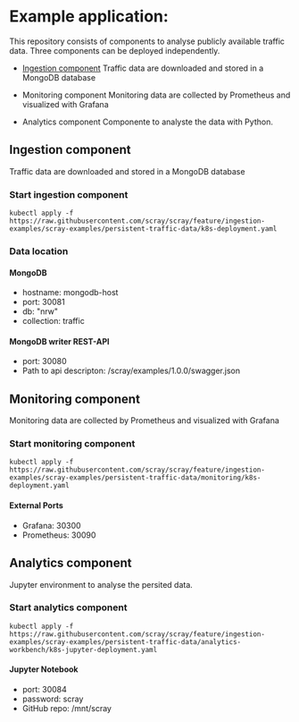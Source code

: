 # Example application:

This repository consists of components to analyse publicly available traffic data.
Three components can be deployed independently.

* [Ingestion component](ingestion-component)
    Traffic data are downloaded and stored in a MongoDB database
  
* Monitoring component
    Monitoring data are collected by Prometheus and visualized with Grafana

* Analytics component
    Componente to analyste the data with Python.
  


## Ingestion component
Traffic data are downloaded and stored in a MongoDB database

### Start ingestion component

```
kubectl apply -f https://raw.githubusercontent.com/scray/scray/feature/ingestion-examples/scray-examples/persistent-traffic-data/k8s-deployment.yaml
```

### Data location

#### MongoDB
 * hostname: mongodb-host
 * port: 30081 
 * db: "nrw"
 * collection: traffic
 
#### MongoDB writer REST-API
 * port: 30080
 * Path to api descripton: /scray/examples/1.0.0/swagger.json

## Monitoring component
Monitoring data are collected by Prometheus and visualized with Grafana

### Start monitoring component

```
kubectl apply -f https://raw.githubusercontent.com/scray/scray/feature/ingestion-examples/scray-examples/persistent-traffic-data/monitoring/k8s-deployment.yaml
```

#### External Ports
 * Grafana: 30300
 * Prometheus: 30090


## Analytics component
Jupyter environment to analyse the persited data.

### Start analytics component

```
kubectl apply -f https://raw.githubusercontent.com/scray/scray/feature/ingestion-examples/scray-examples/persistent-traffic-data/analytics-workbench/k8s-jupyter-deployment.yaml
```

#### Jupyter Notebook
 * port: 30084
 * password: scray
 * GitHub repo: /mnt/scray

 
 
